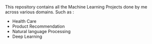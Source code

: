 This repository contains all the Machine Learning Projects done by me across various domains.
Such as :
- Health Care
- Product Recommendation
- Natural language Processing
- Deep Learning

